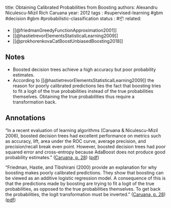 
title: Obtaining Calibrated Probabilities from Boosting
authors: Alexandru Niculescu-Mizil Rich Caruana
year: 2012
tags :  #supervised-learning #gbm #decision #gbm #probabilistic-classification
status : #📦 
related: 
- [[@friedmanGreedyFunctionApproximation2001]]
- [[@hastietrevorElementsStatisticalLearning2009]]
- [[@prokhorenkovaCatBoostUnbiasedBoosting2018]]

## Notes
- Boosted decision trees achieve a high accuracy but poor probability estimates.
- According to [[@hastietrevorElementsStatisticalLearning2009]] the reason for poorly calibrated predictions lies the fact that boosting tries to fit a logit of the true probabilities instead of the true probabilities themselves. Obtaining the true probabilities thus require a transformation back.

## Annotations
“In a recent evaluation of learning algorithms (Caruana & Niculescu-Mizil 2006), boosted decision trees had excellent performance on metrics such as accuracy, lift, area under the ROC curve, average precision, and precision/recall break even point. However, boosted decision trees had poor squared error and cross-entropy because AdaBoost does not produce good probability estimates.” ([Caruana, p. 28](zotero://select/library/items/ZGPCNYSL)) ([pdf](zotero://open-pdf/library/items/RA8HXVK6?page=1&annotation=MD8ZQKRE))

“Friedman, Hastie, and Tibshirani (2000) provide an explanation for why boosting makes poorly calibrated predictions. They show that boosting can be viewed as an additive logistic regression model. A consequence of this is that the predictions made by boosting are trying to fit a logit of the true probabilities, as opposed to the true probabilities themselves. To get back the probabilities, the logit transformation must be inverted.” ([Caruana, p. 28](zotero://select/library/items/ZGPCNYSL)) ([pdf](zotero://open-pdf/library/items/RA8HXVK6?page=1&annotation=WS7XC6XI))